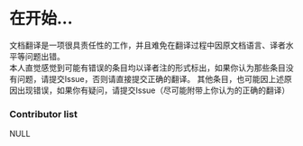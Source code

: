 # 在开始...
文档翻译是一项很具责任性的工作，并且难免在翻译过程中因原文档语言、译者水平等问题出错。<br>
本人直觉感觉到可能有错误的条目均以译者注的形式标出，如果你认为那些条目没有问题，请提交Issue，否则请直接提交正确的翻译。
其他条目，也可能因上述原因出现错误，如果你有疑问，请提交Issue（尽可能附带上你认为的正确的翻译）

### Contributor list
NULL